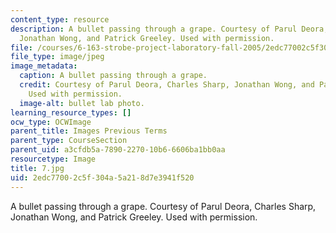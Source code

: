 ```yaml
---
content_type: resource
description: A bullet passing through a grape. Courtesy of Parul Deora, Charles Sharp,
  Jonathan Wong, and Patrick Greeley. Used with permission.
file: /courses/6-163-strobe-project-laboratory-fall-2005/2edc77002c5f304a5a218d7e3941f520_7.jpg
file_type: image/jpeg
image_metadata:
  caption: A bullet passing through a grape.
  credit: Courtesy of Parul Deora, Charles Sharp, Jonathan Wong, and Patrick Greeley.
    Used with permission.
  image-alt: bullet lab photo.
learning_resource_types: []
ocw_type: OCWImage
parent_title: Images Previous Terms
parent_type: CourseSection
parent_uid: a3cfdb5a-7890-2270-10b6-6606ba1bb0aa
resourcetype: Image
title: 7.jpg
uid: 2edc7700-2c5f-304a-5a21-8d7e3941f520
---
```

A bullet passing through a grape. Courtesy of Parul Deora, Charles Sharp, Jonathan Wong, and Patrick Greeley. Used with permission.

